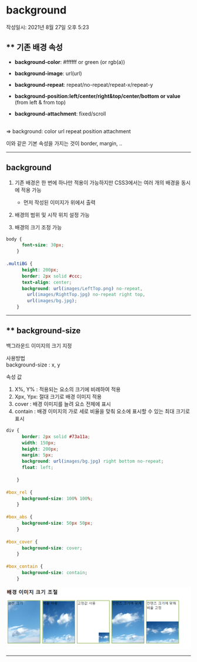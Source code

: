 # background
작성일시: 2021년 8월 27일 오후 5:23

## ** 기존 배경 속성

- **background-color**: #ffffff or green (or rgb(a))

- **background-image**: url(url)

- **background-repeat**: repeat/no-repeat/repeat-x/repeat-y

- **background-position:left/center/right&top/center/bottom or value** (from left & from top)

- **background-attachment**: fixed/scroll

<br/>
=> background: color url repeat position attachment

이와 같은 기본 속성을 가지는 것이 border, margin, ..

---

## background

1. 기존 배경은 한 번에 하나만 적용이 가능하지만 CSS3에서는 여러 개의 배경을 동시에 적용 가능
    - 먼저 작성된 이미지가 위에서 출력

2. 배경의 범위 및 시작 위치 설정 가능
3. 배경의 크기 조정 가능

```css
body {
      font-size: 30px;
    }

.multiBG {
      height: 200px;
      border: 2px solid #ccc;
      text-align: center;
      background: url(images/LeftTop.png) no-repeat,
        url(images/RightTop.jpg) no-repeat right top,
        url(images/bg.jpg);
    }
```

---

## ** background-size

백그라운드 이미지의 크기 지정

사용방법<br/>
       background-size : x, y

속성 값
1. X%, Y% : 적용되는 요소의 크기에 비례하여 적용
2. Xpx, Ypx: 절대 크기로 배경 이미지 적용
3. cover : 배경 이미지를 늘려 요소 전체에 표시
4. contain : 배경 이미지의 가로 세로 비율을 맞춰 요소에 표시할 수 있는 최대 크기로 표시

```css
div {
      border: 2px solid #73a11a;
      width: 150px;
      height: 200px;
      margin: 5px;
      background: url(images/bg.jpg) right bottom no-repeat;
      float: left;

    }

#box_rel {
      background-size: 100% 100%;
    }

#box_abs {
      background-size: 50px 50px;
    }

#box_cover {
      background-size: cover;
    }

#box_contain {
      background-size: contain;
    }
```

![Untitled](../images/css_5_1.png)

---